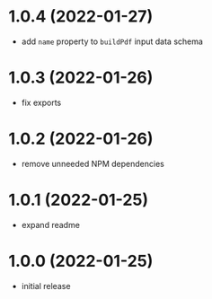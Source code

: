 # 1.0.4 (2022-01-27)

- add `name` property to `buildPdf` input data schema

# 1.0.3 (2022-01-26)

- fix exports

# 1.0.2 (2022-01-26)

- remove unneeded NPM dependencies

# 1.0.1 (2022-01-25)

- expand readme

# 1.0.0 (2022-01-25)

- initial release
